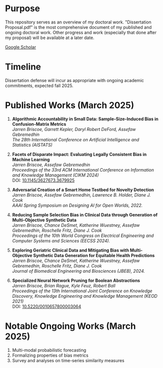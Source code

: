 # Purpose
This repository serves as an overview of my doctoral work. "Dissertation Proposal.pdf" is the most comprehensive document of my published and ongoing doctoral work. Other progress and work (especially that done after my proposal) will be available at a later date.

[Google Scholar](https://scholar.google.com/citations?user=xncWH7MAAAAJ)

# Timeline

Dissertation defense will incur as appropriate with ongoing academic commitments, expected fall 2025.

# Published Works (March 2025)

1. **Algorithmic Accountability in Small Data: Sample-Size-Induced Bias in Confusion-Matrix Metrics**  
   *Jarren Briscoe, Garrett Kepler, Daryl Robert DeFord, Assefaw Gebremedhin*  
   *The 28th International Conference on Artificial Intelligence and Statistics (AISTATS)*
   
2. **Facets of Disparate Impact: Evaluating Legally Consistent Bias in Machine Learning**  
   *Jarren Briscoe, Assefaw Gebremedhin*  
   *Proceedings of the 33rd ACM International Conference on Information and Knowledge Management (CIKM 2024)*  
   DOI: [10.1145/3627673.3679925](https://doi.org/10.1145/3627673.3679925)

3. **Adversarial Creation of a Smart Home Testbed for Novelty Detection**  
   *Jarren Briscoe, Assefaw Gebremedhin, Lawrence B. Holder, Diane J. Cook*  
   *AAAI Spring Symposium on Designing AI for Open Worlds, 2022.*

4. **Reducing Sample Selection Bias in Clinical Data through Generation of Multi-Objective Synthetic Data**  
   *Jarren Briscoe, Chance DeSmet, Katherine Wuestney, Assefaw Gebremedhin, Roschelle Fritz, Diane J. Cook*  
   *Proceedings of the 10th World Congress on Electrical Engineering and Computer Systems and Sciences (EECSS 2024).*

5. **Exploring Geriatric Clinical Data and Mitigating Bias with Multi-Objective Synthetic Data Generation for Equitable Health Predictions**  
   *Jarren Briscoe, Chance DeSmet, Katherine Wuestney, Assefaw Gebremedhin, Roschelle Fritz, Diane J. Cook*  
   *Journal of Biomedical Engineering and Biosciences (JBEB), 2024.*

6. **Specialized Neural Network Pruning for Boolean Abstractions**  
   *Jarren Briscoe, Brian Rague, Kyle Feuz, Robert Ball*  
   *Proceedings of the 13th International Joint Conference on Knowledge Discovery, Knowledge Engineering and Knowledge Management (KEOD 2021)*  
   DOI: [10.5220/0010657800003064](https://doi.org/10.5220/0010657800003064)

# Notable Ongoing Works (March 2025)

1. Multi-modal probabilistic forecasting
2. Formalizing properties of bias metrics
3. Survey and analyses on time-series similarity measures
